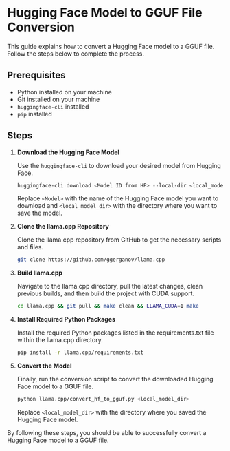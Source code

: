 # Hugging Face Model to GGUF File Conversion

This guide explains how to convert a Hugging Face model to a GGUF file. Follow the steps below to complete the process.

## Prerequisites

- Python installed on your machine
- Git installed on your machine
- `huggingface-cli` installed
- `pip` installed

## Steps

1. **Download the Hugging Face Model**

   Use the `huggingface-cli` to download your desired model from Hugging Face.
    ```bash
   huggingface-cli download <Model ID from HF> --local-dir <local_model_dir>
   ```
   Replace `<Model>` with the name of the Hugging Face model you want to download and `<local_model_dir>` with the directory where you want to save the model.

2. **Clone the llama.cpp Repository**

   Clone the llama.cpp repository from GitHub to get the necessary scripts and files.
    ```bash
   git clone https://github.com/ggerganov/llama.cpp
   ```

3. **Build llama.cpp**

   Navigate to the llama.cpp directory, pull the latest changes, clean previous builds, and then build the project with CUDA support.
    ```bash
   cd llama.cpp && git pull && make clean && LLAMA_CUDA=1 make
   ```

4. **Install Required Python Packages**

   Install the required Python packages listed in the requirements.txt file within the llama.cpp directory.
    ```bash
   pip install -r llama.cpp/requirements.txt
   ```

5. **Convert the Model**

   Finally, run the conversion script to convert the downloaded Hugging Face model to a GGUF file.
    ```bash
   python llama.cpp/convert_hf_to_gguf.py <local_model_dir>
   ```
   Replace `<local_model_dir>` with the directory where you saved the Hugging Face model.

By following these steps, you should be able to successfully convert a Hugging Face model to a GGUF file.
